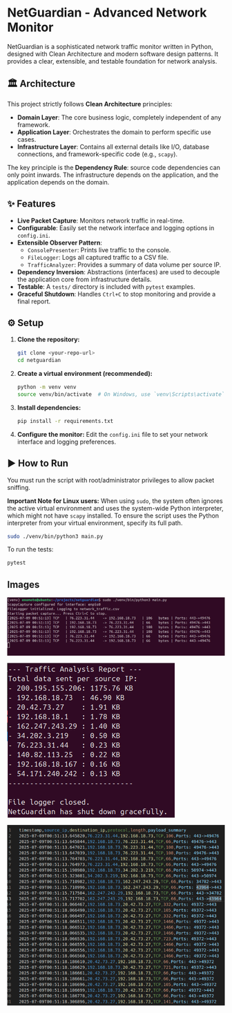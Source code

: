 # NetGuardian - Advanced Network Monitor

NetGuardian is a sophisticated network traffic monitor written in Python, designed with Clean Architecture and modern software design patterns. It provides a clear, extensible, and testable foundation for network analysis.

## 🏛️ Architecture
This project strictly follows **Clean Architecture** principles:
- **Domain Layer**: The core business logic, completely independent of any framework.
- **Application Layer**: Orchestrates the domain to perform specific use cases.
- **Infrastructure Layer**: Contains all external details like I/O, database connections, and framework-specific code (e.g., `scapy`).

The key principle is the **Dependency Rule**: source code dependencies can only point inwards. The infrastructure depends on the application, and the application depends on the domain.

## ✨ Features
- **Live Packet Capture**: Monitors network traffic in real-time.
- **Configurable**: Easily set the network interface and logging options in `config.ini`.
- **Extensible Observer Pattern**:
  - `ConsolePresenter`: Prints live traffic to the console.
  - `FileLogger`: Logs all captured traffic to a CSV file.
  - `TrafficAnalyzer`: Provides a summary of data volume per source IP.
- **Dependency Inversion**: Abstractions (interfaces) are used to decouple the application core from infrastructure details.
- **Testable**: A `tests/` directory is included with `pytest` examples.
- **Graceful Shutdown**: Handles `Ctrl+C` to stop monitoring and provide a final report.

## ⚙️ Setup

1.  **Clone the repository:**
    ```bash
    git clone <your-repo-url>
    cd netguardian
    ```

2.  **Create a virtual environment (recommended):**
    ```bash
    python -m venv venv
    source venv/bin/activate  # On Windows, use `venv\Scripts\activate`
    ```

3.  **Install dependencies:**
    ```bash
    pip install -r requirements.txt
    ```

4.  **Configure the monitor:**
    Edit the `config.ini` file to set your network interface and logging preferences.

## ▶️ How to Run

You must run the script with root/administrator privileges to allow packet sniffing.

**Important Note for Linux users:** When using `sudo`, the system often ignores the active virtual environment and uses the system-wide Python interpreter, which might not have `scapy` installed. To ensure the script uses the Python interpreter from your virtual environment, specify its full path.

```bash
sudo ./venv/bin/python3 main.py
```

To run the tests:

```bash
pytest
```

## Images

![Running NetGuardian - Start](./images/image-1.png)

![NetGuardian - Report](./images/image-2.png)

![NetGuardian - Network_traffic.csv](./images/image-3.png)


